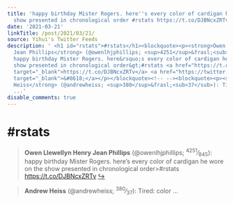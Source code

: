 ```yaml
---
title: 'happy birthday Mister Rogers. here''s every color of cardigan he wore on the
  show presented in chronological order #rstats https://t.co/DJBNcxZRTv'
date: '2021-03-21'
linkTitle: /post/2021/03/21/
source: Yihui's Twitter Feeds
description: ' <h1 id="rstats">#rstats</h1><blockquote><p><strong>Owen Llewellyn Henry
  Jean Phillips</strong> (@owenlhjphillips; <sup>4251</sup>&frasl;<sub>845</sub>):
  happy birthday Mister Rogers. here&rsquo;s every color of cardigan he wore on the
  show presented in chronological order&gt;#rstats <a href="https://t.co/DJBNcxZRTv"
  target="_blank">https://t.co/DJBNcxZRTv</a> <a href="https://twitter.com/owenlhjphillips/status/1373295202367049734"
  target="_blank">&#8618;</a></p></blockquote><!-- --><blockquote><p><strong>Andrew
  Heiss</strong> (@andrewheiss; <sup>380</sup>&frasl;<sub>37</sub>): Tired: color
  ...'
disable_comments: true
---
```

 <h1 id="rstats">#rstats</h1><blockquote><p><strong>Owen Llewellyn Henry Jean Phillips</strong> (@owenlhjphillips; <sup>4251</sup>&frasl;<sub>845</sub>): happy birthday Mister Rogers. here&rsquo;s every color of cardigan he wore on the show presented in chronological order&gt;#rstats <a href="https://t.co/DJBNcxZRTv" target="_blank">https://t.co/DJBNcxZRTv</a> <a href="https://twitter.com/owenlhjphillips/status/1373295202367049734" target="_blank">&#8618;</a></p></blockquote><!-- --><blockquote><p><strong>Andrew Heiss</strong> (@andrewheiss; <sup>380</sup>&frasl;<sub>37</sub>): Tired: color ...